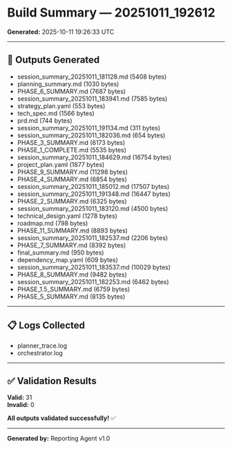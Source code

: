 # Build Summary — 20251011_192612

**Generated:** 2025-10-11 19:26:33 UTC  

---

## 📁 Outputs Generated

- session_summary_20251011_181128.md (5408 bytes)
- planning_summary.md (1030 bytes)
- PHASE_6_SUMMARY.md (7687 bytes)
- session_summary_20251011_183941.md (7585 bytes)
- strategy_plan.yaml (553 bytes)
- tech_spec.md (1566 bytes)
- prd.md (744 bytes)
- session_summary_20251011_191134.md (311 bytes)
- session_summary_20251011_182036.md (654 bytes)
- PHASE_3_SUMMARY.md (6173 bytes)
- PHASE_1_COMPLETE.md (5535 bytes)
- session_summary_20251011_184629.md (16754 bytes)
- project_plan.yaml (1877 bytes)
- PHASE_9_SUMMARY.md (11298 bytes)
- PHASE_4_SUMMARY.md (6854 bytes)
- session_summary_20251011_185012.md (17507 bytes)
- session_summary_20251011_191348.md (16447 bytes)
- PHASE_2_SUMMARY.md (6325 bytes)
- session_summary_20251011_183120.md (4500 bytes)
- technical_design.yaml (1278 bytes)
- roadmap.md (798 bytes)
- PHASE_11_SUMMARY.md (8893 bytes)
- session_summary_20251011_182537.md (2206 bytes)
- PHASE_7_SUMMARY.md (8392 bytes)
- final_summary.md (950 bytes)
- dependency_map.yaml (609 bytes)
- session_summary_20251011_183537.md (10029 bytes)
- PHASE_8_SUMMARY.md (9482 bytes)
- session_summary_20251011_182253.md (6462 bytes)
- PHASE_1.5_SUMMARY.md (6759 bytes)
- PHASE_5_SUMMARY.md (8135 bytes)

---

## 📋 Logs Collected

- planner_trace.log
- orchestrator.log

---

## ✅ Validation Results

**Valid:** 31  
**Invalid:** 0  

**All outputs validated successfully!** ✅

---

**Generated by:** Reporting Agent v1.0  
